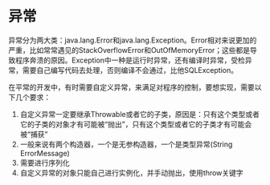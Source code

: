 # 异常

异常分为两大类：java.lang.Error和java.lang.Exception。Error相对来说更加的严重，比如常常遇见的StackOverflowError和OutOfMemoryError；这些都是导致程序奔溃的原因。Exception中一种是运行时异常，还有编译时异常，受检异常，需要自己编写代码去处理，否则编译不会通过，比他SQLException。

在平常的开发中，有时需要自定义异常，来满足对程序的控制，要想实现，需要以下几个要求：

1. 自定义异常一定要继承Throwable或者它的子类，原因是：只有这个类型或者它的子类的对象才有可能被“抛出”，只有这个类型或者它的子类才有可能会被“捕获”
2. 一般来说有两个构造器，一个是无参构造器，一个是类型异常\(String ErrorMessage\)
3. 需要进行序列化
4. 自定义异常的对象只能自己进行实例化，并手动抛出，使用throw关键字



